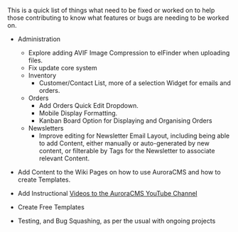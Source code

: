 This is a quick list of things what need to be fixed or worked on to help those contributing to know what features or bugs are needing to be worked on.

- Administration
  - Explore adding AVIF Image Compression to elFinder when uploading files.
  - Fix update core system
  - Inventory
    - Customer/Contact List, more of a selection Widget for emails and orders.
  - Orders
    - Add Orders Quick Edit Dropdown.
    - Mobile Display Formatting.
    - Kanban Board Option for Displaying and Organising Orders
  - Newsletters
    - Improve editing for Newsletter Email Layout, including being able to add Content, either manually or auto-generated by new content, or filterable by Tags for the Newsletter to associate relevant Content.

- Add Content to the Wiki Pages on how to use AuroraCMS and how to create Templates.
- Add Instructional [Videos to the AuroraCMS YouTube Channel](https://www.youtube.com/channel/UC9vFbrBKmnSgf8TNUBvDX2Q)
- Create Free Templates
- Testing, and Bug Squashing, as per the usual with ongoing projects
